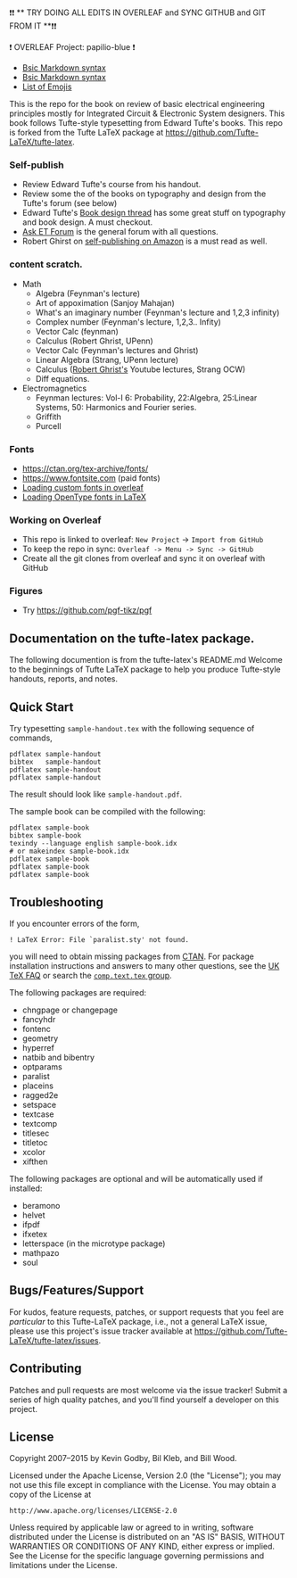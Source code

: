 :exclamation::exclamation: ** TRY DOING ALL EDITS IN OVERLEAF and SYNC GITHUB and GIT FROM IT **:exclamation::exclamation:

:exclamation: OVERLEAF Project: papilio-blue :exclamation:

- [Bsic Markdown syntax](https://www.markdownguide.org/basic-syntax)
- [Bsic Markdown syntax](https://www.markdownguide.org/extended-syntax)
- [List of Emojis](https://gist.github.com/rxaviers/7360908)


This is the repo for the book on review of basic electrical engineering principles mostly for Integrated Circuit & Electronic System designers. This book follows Tufte-style typesetting from Edward Tufte's books.  This repo is forked from the Tufte LaTeX package at https://github.com/Tufte-LaTeX/tufte-latex.

### Self-publish
- Review Edward Tufte's course from his handout.
- Review some the of the books on typography and design from the Tufte's forum (see below)
- Edward Tufte's [Book design thread](https://www.edwardtufte.com/bboard/q-and-a-fetch-msg?msg_id=0000hB) has some great stuff on typography and book design. A must checkout.
- [Ask ET Forum](https://www.edwardtufte.com/bboard/) is the general forum with all questions.
- Robert Ghirst on [self-publishing on Amazon](https://www2.math.upenn.edu/~ghrist/whyselfpublish.html) is a must read as well.

### content scratch.
- Math
  - Algebra (Feynman's lecture)
  - Art of appoximation (Sanjoy Mahajan)
  - What's an imaginary number (Feynman's lecture and 1,2,3 infinity)
  - Complex number (Feynman's lecture, 1,2,3.. Infity)
  - Vector Calc (feynman)
  - Calculus (Robert Ghrist, UPenn)
  - Vector Calc (Feynman's lectures and Ghrist)
  - Linear Algebra (Strang, UPenn lecture)
  - Calculus ([Robert Ghrist's](https://www2.math.upenn.edu/~ghrist/) Youtube lectures, Strang OCW)
  - Diff equations.
- Electromagnetics
  - Feynman lectures: Vol-I 6: Probability, 22:Algebra,  25:Linear Systems, 50: Harmonics and Fourier series.
  - Griffith
  - Purcell
### Fonts
- https://ctan.org/tex-archive/fonts/
- https://www.fontsite.com (paid fonts)
- [Loading custom fonts in overleaf](https://www.overleaf.com/learn/latex/Questions/I_have_a_custom_font_I'd_like_to_load_to_my_document._How_can_I_do_this%3F)
- [Loading OpenType fonts in LaTeX](https://www.tug.org/TUGboat/tb27-2/tb87owens.pdf)

### Working on Overleaf
- This repo is linked to overleaf: `New Project` -> `Import from GitHub`
- To keep the repo in sync: `Overleaf -> Menu -> Sync -> GitHub`
- Create all the git clones from overleaf and sync it on overleaf with GitHub

### Figures
- Try https://github.com/pgf-tikz/pgf

## Documentation on the tufte-latex package.
The following documention is from the tufte-latex's README.md
Welcome to the beginnings of Tufte LaTeX package to help you
produce Tufte-style handouts, reports, and notes.

## Quick Start

Try typesetting `sample-handout.tex` with the following sequence
of commands,

    pdflatex sample-handout
    bibtex   sample-handout
    pdflatex sample-handout
    pdflatex sample-handout

The result should look like `sample-handout.pdf`.

The sample book can be compiled with the following:

    pdflatex sample-book
    bibtex sample-book
    texindy --language english sample-book.idx
    # or makeindex sample-book.idx
    pdflatex sample-book
    pdflatex sample-book
    pdflatex sample-book

## Troubleshooting

If you encounter errors of the form,

    ! LaTeX Error: File `paralist.sty' not found.

you will need to obtain missing packages from [CTAN](http://ctan.org).
For package installation instructions and answers to many other
questions, see the [UK TeX FAQ](http://www.tex.ac.uk/faq/) or search the [`comp.text.tex` group](http://groups.google.com/group/comp.text.tex).

The following packages are required:

 * chngpage or changepage
 * fancyhdr
 * fontenc
 * geometry
 * hyperref
 * natbib and bibentry
 * optparams
 * paralist
 * placeins
 * ragged2e
 * setspace
 * textcase
 * textcomp
 * titlesec
 * titletoc
 * xcolor
 * xifthen

The following packages are optional and will be automatically used if installed:

 * beramono
 * helvet
 * ifpdf
 * ifxetex
 * letterspace (in the microtype package)
 * mathpazo
 * soul

## Bugs/Features/Support

For kudos, feature requests, patches, or support requests that you
feel are _particular_ to this Tufte-LaTeX package, i.e., not a general
LaTeX issue, please use this project's issue tracker available at <https://github.com/Tufte-LaTeX/tufte-latex/issues>.

## Contributing

Patches and pull requests are most welcome via the issue tracker!  Submit a series of high quality patches, and you'll find yourself a developer on this project.

## License

Copyright 2007–2015 by Kevin Godby, Bil Kleb, and Bill Wood.

Licensed under the Apache License, Version 2.0 (the "License");
you may not use this file except in compliance with the License.
You may obtain a copy of the License at

    http://www.apache.org/licenses/LICENSE-2.0

Unless required by applicable law or agreed to in writing, software
distributed under the License is distributed on an "AS IS" BASIS,
WITHOUT WARRANTIES OR CONDITIONS OF ANY KIND, either express or implied.
See the License for the specific language governing permissions and
limitations under the License.
